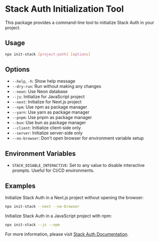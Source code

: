 # Stack Auth Initialization Tool

This package provides a command-line tool to initialize Stack Auth in your project.

## Usage

```bash
npx init-stack [project-path] [options]
```

## Options

- `--help`, `-h`: Show help message
- `--dry-run`: Run without making any changes
- `--neon`: Use Neon database
- `--js`: Initialize for JavaScript project
- `--next`: Initialize for Next.js project
- `--npm`: Use npm as package manager
- `--yarn`: Use yarn as package manager
- `--pnpm`: Use pnpm as package manager
- `--bun`: Use bun as package manager
- `--client`: Initialize client-side only
- `--server`: Initialize server-side only
- `--no-browser`: Don't open browser for environment variable setup

## Environment Variables

- `STACK_DISABLE_INTERACTIVE`: Set to any value to disable interactive prompts. Useful for CI/CD environments.

## Examples

Initialize Stack Auth in a Next.js project without opening the browser:

```bash
npx init-stack --next --no-browser
```

Initialize Stack Auth in a JavaScript project with npm:

```bash
npx init-stack --js --npm
```

For more information, please visit [Stack Auth Documentation](https://docs.stack-auth.com/getting-started/setup).

